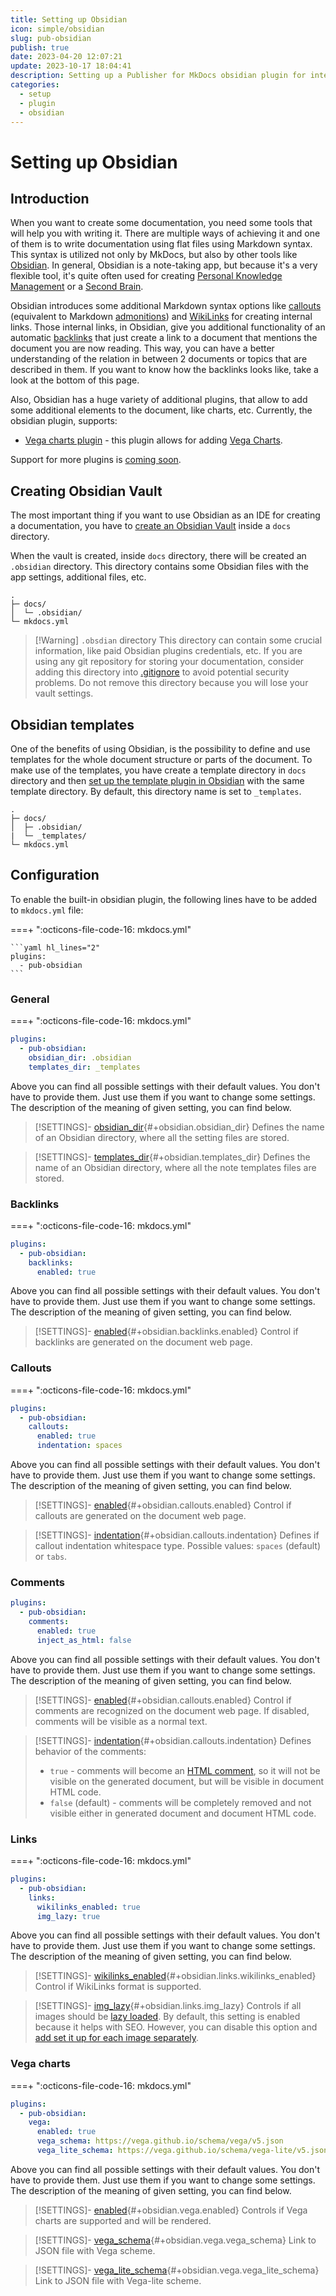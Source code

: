 ```yaml
---
title: Setting up Obsidian
icon: simple/obsidian
slug: pub-obsidian
publish: true
date: 2023-04-20 12:07:21
update: 2023-10-17 18:04:41
description: Setting up a Publisher for MkDocs obsidian plugin for integration with an Obsidian note taking tool
categories:
  - setup
  - plugin
  - obsidian
---
```


# Setting up Obsidian

## Introduction

When you want to create some documentation, you need some tools that will help you with writing it. There are multiple ways of achieving it and one of them is to write documentation using flat files using Markdown syntax. This syntax is utilized not only by MkDocs, but also by other tools like [Obsidian](https://obsidian.md). In general, Obsidian is a note-taking app, but because it's a very flexible tool, it's quite often used for creating [Personal Knowledge Management](https://en.wikipedia.org/wiki/Personal_knowledge_management) or a [Second Brain](https://www.buildingasecondbrain.com).

Obsidian introduces some additional Markdown syntax options like [callouts](https://help.obsidian.md/Editing+and+formatting/Callouts) (equivalent to Markdown [admonitions](https://squidfunk.github.io/mkdocs-material/reference/admonitions/)) and [WikiLinks](https://en.wikipedia.org/wiki/Help:Link) for creating internal links. Those internal links, in Obsidian, give you additional functionality of an automatic [backlinks](https://help.obsidian.md/Plugins/Backlinks) that just create a link to a document that mentions the document you are now reading. This way, you can have a better understanding of the relation in between 2 documents or topics that are described in them. If you want to know how the backlinks looks like, take a look at the bottom of this page.

Also, Obsidian has a huge variety of additional plugins, that allow to add some additional elements to the document, like charts, etc. Currently, the obsidian plugin, supports:

- [Vega charts plugin](https://github.com/Justin-J-K/obsidian-vega) - this plugin allows for adding [Vega Charts](https://vega.github.io/vega/).

Support for more plugins is [coming soon](../../06_dev/other/02_backlog.md).

## Creating Obsidian Vault

The most important thing if you want to use Obsidian as an IDE for creating a documentation, you have to [create an Obsidian Vault](https://help.obsidian.md/Getting+started/Create+a+vault) inside a `docs` directory.

When the vault is created, inside `docs` directory, there will be created an `.obsidian` directory. This directory contains some Obsidian files with the app settings, additional files, etc.

```console hl_lines="2-3"
.
├─ docs/
│  └─ .obsidian/
└─ mkdocs.yml
```

> [!Warning] `.obsdian` directory
> This directory can contain some crucial information, like paid Obsidian plugins credentials, etc. If you are using any git repository for storing your documentation, consider adding this directory into [.gitignore](https://git-scm.com/docs/gitignore) to avoid potential security problems.
> Do not remove this directory because you will lose your vault settings.

## Obsidian templates

One of the benefits of using Obsidian, is the possibility to define and use templates for the whole document structure or parts of the document. To make use of the templates, you have create a template directory in `docs` directory and then [set up the template plugin in Obsidian](https://help.obsidian.md/Plugins/Templates) with the same template directory. By default, this directory name is set to `_templates`.

```console hl_lines="2 4"
.
├─ docs/
│  ├─ .obsidian/
|  └─ _templates/
└─ mkdocs.yml
```

## Configuration

To enable the built-in obsidian plugin, the following lines have to be added to `mkdocs.yml` file:

===+ ":octicons-file-code-16: mkdocs.yml"

    ```yaml hl_lines="2"
    plugins:
      - pub-obsidian
    ```

### General

===+ ":octicons-file-code-16: mkdocs.yml"

``` yaml hl_lines="3-4"
plugins:
  - pub-obsidian:
	obsidian_dir: .obsidian
	templates_dir: _templates
```

Above you can find all possible settings with their default values. You don't have to provide them. Just use them if you want to change some settings. The description of the meaning of given setting, you can find below.

> [!SETTINGS]- [obsidian_dir](#+obsidian.obsidian_dir){#+obsidian.obsidian_dir}
> Defines the name of an Obsidian directory, where all the setting files are stored.

> [!SETTINGS]- [templates_dir](#+obsidian.templates_dir){#+obsidian.templates_dir}
> Defines the name of an Obsidian directory, where all the note templates files are stored.

### Backlinks

===+ ":octicons-file-code-16: mkdocs.yml"

``` yaml hl_lines="3-4"
plugins:
  - pub-obsidian:
	backlinks:
	  enabled: true
```

Above you can find all possible settings with their default values. You don't have to provide them. Just use them if you want to change some settings. The description of the meaning of given setting, you can find below.

> [!SETTINGS]- [enabled](#+obsidian.backlinks.enabled){#+obsidian.backlinks.enabled}
> Control if backlinks are generated on the document web page.

### Callouts

===+ ":octicons-file-code-16: mkdocs.yml"

``` yaml hl_lines="3-5"
plugins:
  - pub-obsidian:
	callouts:
	  enabled: true
	  indentation: spaces
```

Above you can find all possible settings with their default values. You don't have to provide them. Just use them if you want to change some settings. The description of the meaning of given setting, you can find below.

> [!SETTINGS]- [enabled](#+obsidian.callouts.enabled){#+obsidian.callouts.enabled}
> Control if callouts are generated on the document web page.

> [!SETTINGS]- [indentation](#+obsidian.callouts.indentation){#+obsidian.callouts.indentation}
> Defines if callout indentation whitespace type. Possible values: `spaces` (default) or `tabs`.

### Comments

``` yaml hl_lines="3-5"
plugins:
  - pub-obsidian:
	comments:
	  enabled: true
	  inject_as_html: false
```

Above you can find all possible settings with their default values. You don't have to provide them. Just use them if you want to change some settings. The description of the meaning of given setting, you can find below.

> [!SETTINGS]- [enabled](#+obsidian.comments.enabled){#+obsidian.callouts.enabled}
> Control if comments are recognized on the document web page. If disabled, comments will be visible as a normal text.

> [!SETTINGS]- [indentation](#+obsidian.comments.inject_as_html){#+obsidian.callouts.indentation}
> Defines behavior of the comments:
> - `true` - comments will become an [HTML comment](https://www.w3schools.com/tags/tag_comment.asp), so it will not be visible on the generated document, but will be visible in document HTML code.
> - `false` (default) - comments will be completely removed and not visible either in generated document and document HTML code.

### Links

===+ ":octicons-file-code-16: mkdocs.yml"

``` yaml hl_lines="3-5"
plugins:
  - pub-obsidian:
	links:
	  wikilinks_enabled: true
	  img_lazy: true
```

Above you can find all possible settings with their default values. You don't have to provide them. Just use them if you want to change some settings. The description of the meaning of given setting, you can find below.

> [!SETTINGS]- [wikilinks_enabled](#+obsidian.links.wikilinks_enabled){#+obsidian.links.wikilinks_enabled}
> Control if WikiLinks format is supported.

> [!SETTINGS]- [img_lazy](#+obsidian.links.img_lazy){#+obsidian.links.img_lazy}
> Controls if all images should be [lazy loaded](https://developer.mozilla.org/en-US/docs/Web/Performance/Lazy_loading). By default, this setting is enabled because it helps with SEO. However, you can disable this option and [add set it up for each image separately](https://squidfunk.github.io/mkdocs-material/reference/images/?h=image#image-lazy-loading).

### Vega charts

===+ ":octicons-file-code-16: mkdocs.yml"

``` yaml hl_lines="3-6"
plugins:
  - pub-obsidian:
	vega:
	  enabled: true
	  vega_schema: https://vega.github.io/schema/vega/v5.json
	  vega_lite_schema: https://vega.github.io/schema/vega-lite/v5.json
```

Above you can find all possible settings with their default values. You don't have to provide them. Just use them if you want to change some settings. The description of the meaning of given setting, you can find below.

> [!SETTINGS]- [enabled](#+obsidian.vega.enabled){#+obsidian.vega.enabled}
> Controls if Vega charts are supported and will be rendered.

> [!SETTINGS]- [vega_schema](#+obsidian.vega.vega_schema){#+obsidian.vega.vega_schema}
> Link to JSON file with Vega scheme.

> [!SETTINGS]- [vega_lite_schema](#+obsidian.vega.vega_lite_schema){#+obsidian.vega.vega_lite_schema}
> Link to JSON file with Vega-lite scheme.
